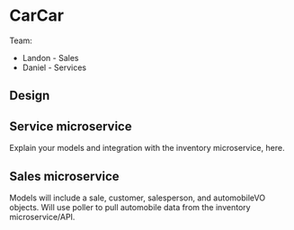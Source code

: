 # CarCar

Team:

* Landon - Sales
* Daniel - Services

## Design

## Service microservice

Explain your models and integration with the inventory
microservice, here.

## Sales microservice

Models will include a sale, customer, salesperson, and automobileVO objects. Will use poller to pull automobile data from the inventory microservice/API.

